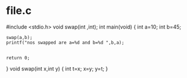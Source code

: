 # file.c
#include <stdio.h>
void swap(int ,int);
int main(void)
{
    int a=10;
    int b=45;
    
    swap(a,b);
    printf("nos swapped are a=%d and b=%d ",b,a);


    return 0;
}
void swap(int x,int y)
{
    int t=x;
    x=y;
    y=t;
}
